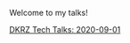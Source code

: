 Welcome to my talks!

[DKRZ Tech Talks: 2020-09-01](https://statiksof.github.io/talks/dkrz-tech-talks-2020-09-01.html)
